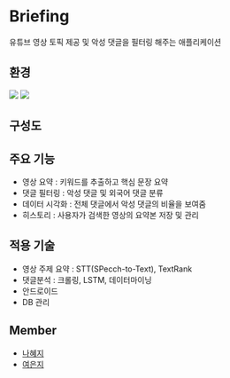 # Briefing
유튜브 영상 토픽 제공 및 악성 댓글을 필터링 해주는 애플리케이션

## 환경
![](https://img.shields.io/badge/Android-29-green) ![](https://img.shields.io/badge/Kotlin-1.4.10-blue)

## 구성도

## 주요 기능
- 영상 요약 : 키워드를 추출하고 핵심 문장 요약
- 댓글 필터링 : 악성 댓글 및 외국어 댓글 분류
- 데이터 시각화 : 전체 댓글에서 악성 댓글의 비율을 보여줌
- 히스토리 : 사용자가 검색한 영상의 요약본 저장 및 관리

## 적용 기술
- 영상 주제 요약 : STT(SPecch-to-Text), TextRank
- 댓글분석 : 크롤링, LSTM, 데이터마이닝
- 안드로이드
- DB 관리

## Member
- [나혜지](https://github.com/ygreenb)
- [여은지](https://github.com/eunnj)
